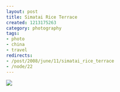 ```yaml
--- 
layout: post
title: Simatai Rice Terrace
created: 1213175263
category: photography
tags:
- photo
- china
- travel
redirects:
- /post/2008/june/11/simatai_rice_terrace
- /node/22
---
```

<a href="http://gallery.johndbritton.com/v/2008/china/beijing/john/simatai_to_jinshanling/IMG_1117.JPG.html"><img src="http://gallery.johndbritton.com/d/50936-3/IMG_1117.JPG" /></a>
